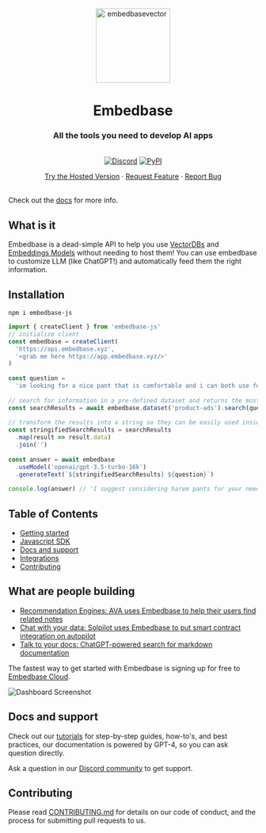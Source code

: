 <br />


<p align="center">
<img width="150" alt="embedbasevector" src="https://github.com/different-ai/embedbase/assets/11430621/a04174fa-1c0a-4737-9e83-8cfd74f1c16d">
  <h1 align="center">Embedbase</h1>


<h3 align="center">All the tools you need to develop AI apps</h3>

  <p align="center">
    <br />
    <a href="https://discord.gg/pMNeuGrDky"><img alt="Discord" src="https://img.shields.io/discord/1066022656845025310?color=black&style=for-the-badge"></a>
    <a href="https://badge.fury.io/py/embedbase"><img alt="PyPI" src="https://img.shields.io/pypi/v/embedbase?color=black&style=for-the-badge"></a>
    <br />
    <div align="center">
      <a href="https://app.embedbase.xyz/signup">Try the Hosted Version</a>
      ·
      <a href="https://github.com/different-ai/embedbase/issues/new?assignees=&labels=enhancement">Request Feature</a>
      ·
      <a href="https://github.com/different-ai/embedbase/issues/new?assignees=&labels=bug">Report Bug</a>
    </div>
    <br />
  </p>
</p>

Check out the [docs](https://docs.embedbase.xyz) for more info.

## What is it

Embedbase is a dead-simple API to help you use [VectorDBs](https://learn.microsoft.com/en-us/semantic-kernel/concepts-ai/vectordb) and [Embeddings Models](https://en.wikipedia.org/wiki/Sentence_embedding#:~:text=Sentence%20embedding%20is%20the%20collective,to%20vectors%20of%20real%20numbers.) without needing to host them!
You can use embedbase to customize LLM (like ChatGPT!) and automatically feed them the right information.

## Installation
`npm i embedbase-js`

```js
import { createClient } from 'embedbase-js'
// initialize client
const embedbase = createClient(
  'https://api.embedbase.xyz',
  '<grab me here https://app.embedbase.xyz/>'
)
 
const question =
  'im looking for a nice pant that is comfortable and i can both use for work and for climbing'
 
// search for information in a pre-defined dataset and returns the most relevant data
const searchResults = await embedbase.dataset('product-ads').search(question)
 
// transform the results into a string so they can be easily used inside a prompt
const stringifiedSearchResults = searchResults
  .map(result => result.data)
  .join('')
 
const answer = await embedbase
  .useModel('openai/gpt-3.5-turbo-16k')
  .generateText(`${stringifiedSearchResults} ${question}`)
 
console.log(answer) // 'I suggest considering harem pants for your needs. Harem pants are known for their ...'
```

## Table of Contents

- [Getting started](#getting-started)
- [Javascript SDK](#sdk)
- [Docs and support](#docs-and-support)
- [Integrations](#our-integrations)
- [Contributing](#contributing)


## What are people building

- [Recommendation Engines: AVA uses Embedbase to help their users find related notes](https://github.com/louis030195/obsidian-ava)
- [Chat with your data: Solpilot uses Embedbase to put smart contract integration on autopilot](https://app.solpilot.xyz/chat)
- [Talk to your docs: ChatGPT-powered search for markdown documentation](https://github.com/different-ai/chat-gpt-powered-nextra)



The fastest way to get started with Embedbase is signing up for free to [Embedbase Cloud](https://app.embedbase.xyz/).

![Dashboard Screenshot](https://user-images.githubusercontent.com/11430621/227351386-f540fac0-c5fa-485a-bcc9-f23368fe3f63.png)



## Docs and support

Check out our [tutorials](https://docs.embedbase.xyz) for step-by-step guides, how-to's, and best practices, our documentation is powered by GPT-4, so you can ask question directly. 

Ask a question in our [Discord community](https://discord.gg/pMNeuGrDky) to get support.

## Contributing

Please read [CONTRIBUTING.md](./CONTRIBUTING.md) for details on our code of conduct, and the process for submitting pull requests to us.

